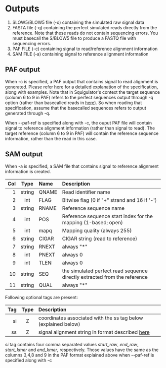 # Outputs

1. SLOW5/BLOW5 file (-o) containing the simulated raw signal data
2. FASTA file (-q) containing the perfect simulated reads directly from the reference. Note that these reads do not contain sequencing errors. You must basecall the S/BLOW5 file to produce a FASTQ file with sequencing errors.
3. PAF FILE (-c) containing signal to read/reference alignment information
3. SAM FILE (-a) containing signal to reference alignment information

## PAF output

When -c is specified, a PAF output that contains signal to read alignment is generated. Please refer [here](https://hasindu2008.github.io/f5c/docs/output#resquiggle-paf-output-format) for a detailed explanation of the specification, along with examples. Note that in Squigulator's context the target sequence (column 6 to 9 in PAF) refers to the perfect sequences output through -q option (rather than basecalled reads in [here](https://hasindu2008.github.io/f5c/docs/output#resquiggle-paf-output-format)). So when reading that specification, assume that the basecalled sequences refers to output generated through -q.

When --paf-ref is specified along with -c, the ouput PAF file will contain signal to reference alignment information (rather than signal to read). The target reference (column 6 to 9 in PAF) will contain the reference sequence information, rather than the read in this case.

## SAM output

When -a is specified, a SAM file that contains signal to reference alignment information is created.

|Col|Type  |Name |Description                               |
|--:|:----:|:----|:-----------------------------------------|
|1  |string|QNAME|Read identifier name                       |
|2  |int   |FLAG|Bitwise flag   (0 if "+" strand and 16 if '-')                 |
|3  |string   |RNAME|Reference sequence name |
|4  |int   |POS|Reference sequence start index for the mapping (1-based; open)       |
|5 |int   |mapq|Mapping quality (always 255)  |
|6 |string|CIGAR| CIGAR string (read to reference)|
|7  |string|RNEXT| always "*" |
|8  |int   |PNEXT| always 0 |
|9  |int   |TLEN| always 0  |
|10|string|SEQ| the simulated perfect read sequence directly extracted from the reference |
|11|string|QUAL| always "*"|

Following optional tags are present:

|Tag|Type  |Description                               |
|--:|:----:|:-----------------------------------------|
|si  |Z   |coordinates associated with the ss tag below (explained below)                     |
|ss  |Z   |signal alignment string in format described [here](https://hasindu2008.github.io/f5c/docs/output#resquiggle-paf-output-format)   |

*si* tag contains four comma separated values *start_raw*, *end_raw*, *start_kmer* and *end_kmer*, respectively. Those values have the same  as the columns 3,4,8 and 9 in the PAF format explained above when --paf-ref is specified along with -c
